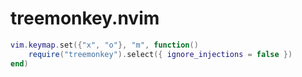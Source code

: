 # treemonkey.nvim

```lua
vim.keymap.set({"x", "o"}, "m", function()
    require("treemonkey").select({ ignore_injections = false })
end)
```
